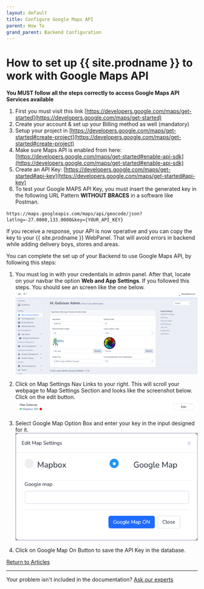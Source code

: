 ```yaml
---
layout: default
title: Configure Google Maps API
parent: How To
grand_parent: Backend Configuration
---
```

# How to set up {{ site.prodname }} to work with Google Maps API

**You MUST follow all the steps correctly to access Google Maps API Services available**

   1. First you must visit this link [https://developers.google.com/maps/get-started](https://developers.google.com/maps/get-started)
   2. Create your account & set up your Billing method as well (mandatory)
   3. Setup your project in [https://developers.google.com/maps/get-started#create-project](https://developers.google.com/maps/get-started#create-project)
   4. Make sure Maps API is enabled from here: [https://developers.google.com/maps/get-started#enable-api-sdk](https://developers.google.com/maps/get-started#enable-api-sdk)
   5. Create an API Key: [https://developers.google.com/maps/get-started#api-key](https://developers.google.com/maps/get-started#api-key)
   6. To test your Google MAPS API Key, you must insert the generated key in the following URL Pattern **WITHOUT BRACES** in a software like Postman. 

    https://maps.googleapis.com/maps/api/geocode/json?latlng=-27.0000,133.0000&key={YOUR_API_KEY} 

If you receive a response, your API is now operative and you can copy the key to your {{ site.prodname }} WebPanel. That will avoid errors in backend while adding delivery boys, stores and areas.

You can complete the set up of your Backend to use Google Maps API, by following this steps:

1. You must log in with your credentials in admin panel. After that, locate on your navbar the option **Web and App Settings**. If you followed this steps. You should see an screen like the one below.
![Web and App Settings](/assets/images/howto/changewappconf.png)

2. Click on Map Settings Nav Links to your right. This will scroll your webpage to Map Settings Section and looks like the screenshot below. Click on the edit button.
![Map Settings Section](/assets/images/howto/mapsettingsarea.png)

3. Select Google Map Option Box and enter your key in the input designed for it.
![Enter your GMaps API Key](/assets/images/howto/editmapsettings.png)

4. Click on Google Map On Button to save the API Key in the database.

<p class="text-center">
    <a href="/docs/backend/how-to/" class="btn btn-purple">Return to Articles</a>
</p>

-----------
Your problem isn't included in the documentation? [Ask our experts](/sendingTicket)

